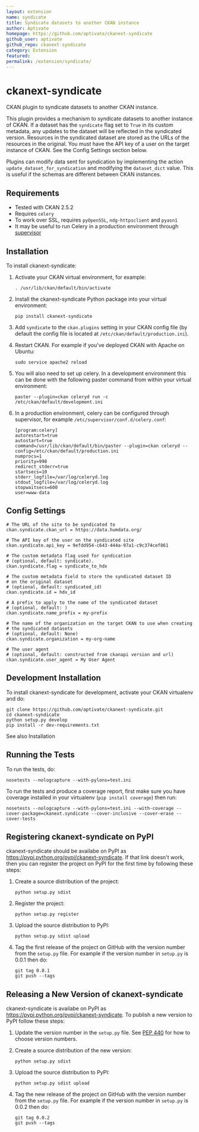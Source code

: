 ```yaml
---
layout: extension
name: syndicate
title: Syndicate datasets to another CKAN instance
author: Aptivate
homepage: https://github.com/aptivate/ckanext-syndicate
github_user: aptivate
github_repo: ckanext-syndicate
category: Extension
featured: 
permalink: /extension/syndicate/
---
```



ckanext-syndicate
=================

CKAN plugin to syndicate datasets to another CKAN instance.

This plugin provides a mechanism to syndicate datasets to another instance of CKAN. If a dataset has the `syndicate` flag set to `True` in its custom metadata, any updates to the dataset will be reflected in the syndicated version. Resources in the syndicated dataset are stored as the URLs of the resources in the original. You must have the API key of a user on the target instance of CKAN. See the Config Settings section below.

Plugins can modify data sent for syndication by implementing the action `update_dataset_for_syndication` and modifying the `dataset_dict` value. This is useful if the schemas are different between CKAN instances.

Requirements
------------

-   Tested with CKAN 2.5.2
-   Requires `celery`
-   To work over SSL, requires `pyOpenSSL`, `ndg-httpsclient` and `pyasn1`
-   It may be useful to run Celery in a production environment through [supervisor](http://supervisord.org/)

Installation
------------

To install ckanext-syndicate:

1.  Activate your CKAN virtual environment, for example:

        . /usr/lib/ckan/default/bin/activate

2.  Install the ckanext-syndicate Python package into your virtual environment:

        pip install ckanext-syndicate

3.  Add `syndicate` to the `ckan.plugins` setting in your CKAN config file (by default the config file is located at `/etc/ckan/default/production.ini`).
4.  Restart CKAN. For example if you've deployed CKAN with Apache on Ubuntu:

        sudo service apache2 reload

5.  You will also need to set up celery. In a development environment this can be done with the following paster command from within your virtual environment:

        paster --plugin=ckan celeryd run -c /etc/ckan/default/development.ini

6.  In a production environment, celery can be configured through supervisor, for example `/etc/supervisor/conf.d/celery.conf`:

        [program:celery]
        autorestart=true
        autostart=true
        command=/usr/lib/ckan/default/bin/paster --plugin=ckan celeryd --config=/etc/ckan/default/production.ini
        numprocs=1
        priority=998
        redirect_stderr=true
        startsecs=10
        stderr_logfile=/var/log/celeryd.log
        stdout_logfile=/var/log/celeryd.log
        stopwaitsecs=600
        user=www-data

Config Settings
---------------

    # The URL of the site to be syndicated to
    ckan.syndicate.ckan_url = https://data.humdata.org/

    # The API key of the user on the syndicated site
    ckan.syndicate.api_key = 9efdd954-c643-444a-97a1-c9c374cef861

    # The custom metadata flag used for syndication
    # (optional, default: syndicate).
    ckan.syndicate.flag = syndicate_to_hdx

    # The custom metadata field to store the syndicated dataset ID
    # on the original dataset
    # (optional, default: syndicated_id)
    ckan.syndicate.id = hdx_id

    # A prefix to apply to the name of the syndicated dataset
    # (optional, default: )
    ckan.syndicate.name_prefix = my-prefix

    # The name of the organization on the target CKAN to use when creating
    # the syndicated datasets
    # (optional, default: None)
    ckan.syndicate.organization = my-org-name

    # The user agent
    # (optional, default: constructed from ckanapi version and url)
    ckan.syndicate.user_agent = My User Agent

Development Installation
------------------------

To install ckanext-syndicate for development, activate your CKAN virtualenv and do:

    git clone https://github.com/aptivate/ckanext-syndicate.git
    cd ckanext-syndicate
    python setup.py develop
    pip install -r dev-requirements.txt

See also Installation

Running the Tests
-----------------

To run the tests, do:

    nosetests --nologcapture --with-pylons=test.ini

To run the tests and produce a coverage report, first make sure you have coverage installed in your virtualenv (`pip install coverage`) then run:

    nosetests --nologcapture --with-pylons=test.ini --with-coverage --cover-package=ckanext.syndicate --cover-inclusive --cover-erase --cover-tests

Registering ckanext-syndicate on PyPI
-------------------------------------

ckanext-syndicate should be availabe on PyPI as <https://pypi.python.org/pypi/ckanext-syndicate>. If that link doesn't work, then you can register the project on PyPI for the first time by following these steps:

1.  Create a source distribution of the project:

        python setup.py sdist

2.  Register the project:

        python setup.py register

3.  Upload the source distribution to PyPI:

        python setup.py sdist upload

4.  Tag the first release of the project on GitHub with the version number from the `setup.py` file. For example if the version number in `setup.py` is 0.0.1 then do:

        git tag 0.0.1
        git push --tags

Releasing a New Version of ckanext-syndicate
--------------------------------------------

ckanext-syndicate is availabe on PyPI as <https://pypi.python.org/pypi/ckanext-syndicate>. To publish a new version to PyPI follow these steps:

1.  Update the version number in the `setup.py` file. See [PEP 440](http://legacy.python.org/dev/peps/pep-0440/#public-version-identifiers) for how to choose version numbers.
2.  Create a source distribution of the new version:

        python setup.py sdist

3.  Upload the source distribution to PyPI:

        python setup.py sdist upload

4.  Tag the new release of the project on GitHub with the version number from the `setup.py` file. For example if the version number in `setup.py` is 0.0.2 then do:

        git tag 0.0.2
        git push --tags



